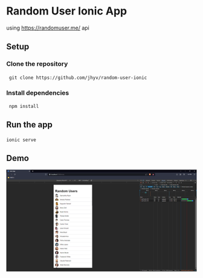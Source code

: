 # Random User Ionic App

using https://randomuser.me/ api

## Setup

### Clone the repository

` git clone https://github.com/jhyv/random-user-ionic`

### Install dependencies

` npm install`

## Run the app

`ionic serve`

## Demo

![demo.gif](/public/demo/demo.gif)
